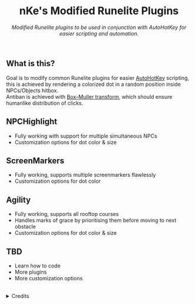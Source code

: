 <div align="center">
  <h1>nKe's Modified Runelite Plugins</h1>
  <p>
    <i>Modified Runelite plugins to be used in conjunction with AutoHotKey for easier scripting and automation.</i>
  </p>
</div>
</br>

<h2>What is this?</h2>
<p>
  Goal is to modify common Runelite plugins for easier <a target="_blank" href="https://www.autohotkey.com/">AutoHotKey</a> scripting, this is achieved by rendering a colorized dot in a random position inside NPCs/Objects hitbox. </br>
  Antiban is achieved with <a target="_blank" href="https://en.wikipedia.org/wiki/Box%E2%80%93Muller_transform">Box–Muller transform</a>, which should ensure humanlike distribution of clicks.
</p>

## NPCHighlight
- Fully working with support for multiple simultaneous NPCs
- Customization options for dot color & size

## ScreenMarkers
- Fully working, supports multiple screenmarkers flawlessly
- Customization options for dot color

## Agility
- Fully working, supports all rooftop courses
- Handles marks of grace by prioritising them before moving to next obstacle
- Customization options for dot color & size

## TBD
- Learn how to code
- More plugins
- More customization options
</br>
<details close>
<summary>Credits</summary>

  - [Runelite devs](https://github.com/runelite/runelite) for the original Screenmarker & NPCHighlight plugins
  - [TicTac7x](https://github.com/TicTac7x/runelite-plugins/tree/plugin-rooftops) for the 'Rooftop Agility Improved' plugin
</details>
